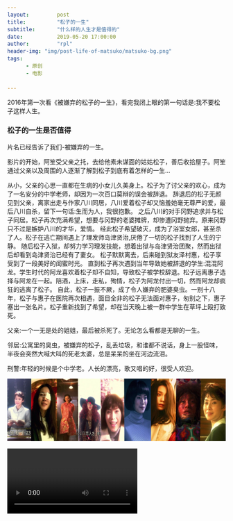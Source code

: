 ```yaml
---
layout:         post
title:          "松子的一生"
subtitle:       "什么样的人生才是值得的"
date:           2019-05-20 17:00:00
author:         "rpl"
header-img: "img/post-life-of-matsuko/matsuko-bg.png" 
tags:
      - 原创
      - 电影

---
```


2016年第一次看《被嫌弃的松子的一生》，看完我闭上眼的第一句话是:我不要松子这样人生。
###  松子的一生是否值得
片名已经告诉了我们-被嫌弃的一生。

影片的开始，阿笙受父亲之托，去给他素未谋面的姑姑松子，善后收拾屋子。阿笙通过父亲以及周围的人逐渐了解到松子到底有着怎样的一生...

从小，父亲的心思一直都在生病的小女儿久美身上。松子为了讨父亲的欢心，成为了一名安分的中学老师，却因为一次百口莫辩的误会被辞退。
辞退后的松子无颜见到父亲，离家出走与作家八川同居，八川爱着松子却又恼羞她毫无尊严的爱，最后八川自杀，留下一句话:生而为人，我很抱歉。
之后八川的对手冈野追求并与松子同居。松子再次充满希望，想要与冈野的老婆摊牌，却惨遭冈野抛弃。原来冈野只不过是嫉妒八川的才华，爱情。
经此松子希望破灭，成为了浴室女郎，甚至杀了人。松子在逃亡期间遇上了理发师岛津贤治,厌倦了一切的松子找到了人生的宁静。
随后松子入狱，却努力学习理发技能，想着出狱与岛津贤治团聚，然而出狱后却看到岛津贤治已经有了妻女。
松子默默离去，后来碰到狱友泽村惠，松子享受到了一段美好的闺蜜时光。
直到松子再次遇到当年导致她被辞退的学生:混混阿龙。学生时代的阿龙喜欢着松子却不自知，导致松子被学校辞退。松子远离惠子选择与阿龙在一起。陪酒，上床，走私，殉情，松子为阿龙付出一切，然而阿龙却疯狂的逃离了松子。
自此，松子一振不厥，成了令人嫌弃的肥婆臭虫。一别十八年，松子与惠子在医院再次相遇，面目全非的松子无法面对惠子，匆别之下，惠子塞出一张名片。松子重新找到了希望，却在当天晚上被一群中学生在草坪上殴打致死。


父亲:一个一无是处的姐姐，最后被杀死了。无论怎么看都是无聊的一生。

邻居:公寓里的臭虫，被嫌弃的松子，乱丢垃圾，和谁都不说话，身上一股怪味，半夜会突然大喊大叫的死老太婆，总是呆呆的坐在河边流泪。

刑警:年轻的时候是个中学老。人长的漂亮，歌又唱的好，很受人欢迎。

![](/img/post-life-of-matsuko/matsuko1.jpg)



<div class="video-container">
      <video controls>
      	<source src="/video/8.mp4" type="video/mp4">
      </video>
</div>



